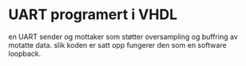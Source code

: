 # UART programert i VHDL
en UART sender og mottaker som støtter oversampling og buffring av motatte data. slik koden er satt opp fungerer den som en software loopback.
